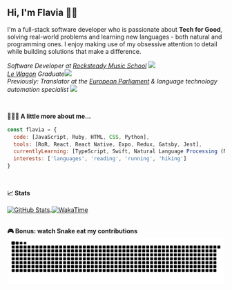  ## Hi, I'm Flavia 👋🏼

I'm a full-stack software developer who is passionate about <b>Tech for Good</b>, solving real-world problems and learning new languages - both natural and programming ones. I enjoy making use of my obsessive attention to detail while building solutions that make a difference.

<p>
  <em>
    Software Developer at <a href="https://www.rocksteadymusicschool.com">Rocksteady Music School</a>
    <img src="https://media.giphy.com/media/Urt1TVrQwAKlQnBej3/giphy.gif" width="40">
    </br>
    <a href="https://www.lewagon.com">Le Wagon</a> Graduate<img src="https://media.giphy.com/media/h4x6RMBru1Mx7zLWko/giphy.gif" width="40">
  </br>
  Previously: Translator at the <a href="https://www.europarl.europa.eu/portal/en">European Parliament</a> & language technology automation specialist
  <img src="https://media.giphy.com/media/m9bRfLRXpdlnGgQDi1/giphy.gif" width="40">  
  </em>
</p>

</br>

**👩🏽‍💻 A little more about me...**

```javascript
const flavia = {
  code: [JavaScript, Ruby, HTML, CSS, Python],
  tools: [RoR, React, React Native, Expo, Redux, Gatsby, Jest],
  currentlyLearning: [TypeScript, Swift, Natural Language Processing (NLP), Greek],
  interests: ['languages', 'reading', 'running', 'hiking']
}
```
</br>

**📈 Stats**

<a href="https://github-readme-streak-stats.herokuapp.com/?user=flaviamuntean&currStreakLabel=3181EC&fire=3181EC&ring=3181EC&v=2">
  <img width='450' align="center" src="https://github-readme-streak-stats.herokuapp.com/?user=flaviamuntean&currStreakLabel=3181EC&fire=3181EC&ring=3181EC&v=2" alt="GitHub Stats" />
</a>
<a href="https://github-readme-stats.vercel.app/api/wakatime?username=flaviamuntean&custom_title=This%20week%20I%20spent%20my%20time%20on%20&v=2">
  <img width='450' align="center" src="https://github-readme-stats.vercel.app/api/wakatime?username=flaviamuntean&custom_title=This%20week%20I%20spent%20my%20time%20on%20&v=2" alt="WakaTime" />
</a>
</br></br>

**🎮 Bonus: watch Snake eat my contributions**
<img src="https://github.com/flaviamuntean/flaviamuntean/blob/output/github-contribution-grid-snake.svg" alt="Snake Gif" /> <br/><br/>
